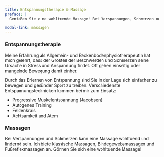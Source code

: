 ```yaml
---
title: Entspannungstherapie & Massage
preface: |
  Genießen Sie eine wohltuende Massage! Bei Verspannungen, Schmerzen oder zur Prävention.

modal-link: massagen
---
```


### Entspannungstherapie
Meine Erfahrung als Allgemein- und Beckenbodenphysiotherapeutin hat mich gelehrt, dass der Großteil der Beschwerden und Schmerzen seine Ursache in Stress und Anspannung findet.
Oft gehen einseitig oder mangelnde Bewegung damit einher.

Durch das Erlernen von Entspannung sind Sie in der Lage sich einfacher zu bewegen und gesünder Sport zu treiben.
Verschiedenste Entspannungstechnicken kommen bei mir zum Einsatz:
- Progressive Muskelentspannung (Jacobsen)
- Autogenes Training
- Feldenkrais
- Achtsamkeit und Atem

### Massagen
Bei Verspannungen und Schmerzen kann eine Massage wohltuend und lindernd sein.
Ich biete klassische Massagen, Bindegewebsmassagen und Fußreflexmassagen an.
Gönnen Sie sich eine wohltuende Massage!
